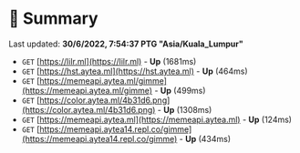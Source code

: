 # 📖 Summary
Last updated: **30/6/2022, 7:54:37 PTG "Asia/Kuala_Lumpur"**

- `GET` [https://lilr.ml](https://lilr.ml) - **Up** (1681ms)
- `GET` [https://hst.aytea.ml](https://hst.aytea.ml) - **Up** (464ms)
- `GET` [https://memeapi.aytea.ml/gimme](https://memeapi.aytea.ml/gimme) - **Up** (499ms)
- `GET` [https://color.aytea.ml/4b31d6.png](https://color.aytea.ml/4b31d6.png) - **Up** (1308ms)
- `GET` [https://memeapi.aytea.ml](https://memeapi.aytea.ml) - **Up** (124ms)
- `GET` [https://memeapi.aytea14.repl.co/gimme](https://memeapi.aytea14.repl.co/gimme) - **Up** (434ms)
